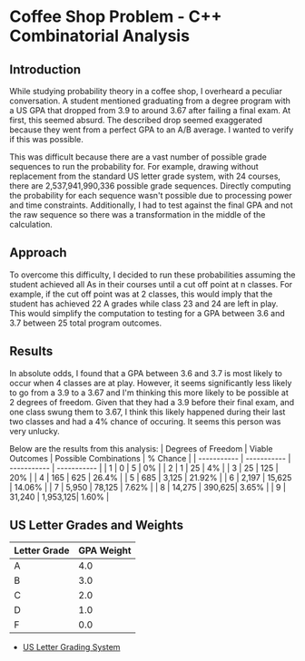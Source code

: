 # Coffee Shop Problem - C++ Combinatorial Analysis

## Introduction

While studying probability theory in a coffee shop, I overheard a peculiar conversation. A student mentioned graduating from a degree program with a US GPA that dropped from 3.9 to around 3.67 after failing a final exam. At first, this seemed absurd. The described drop seemed exaggerated because they went from a perfect GPA to an A/B average. I wanted to verify if this was possible.

This was difficult because there are a vast number of possible grade sequences to run the probability for. For example, drawing without replacement from the standard US letter grade system, with 24 courses, there are 2,537,941,990,336 possible grade sequences. Directly computing the probability for each sequence wasn't possible due to processing power and time constraints. Additionally, I had to test against the final GPA and not the raw sequence so there was a transformation in the middle of the calculation.

## Approach

To overcome this difficulty, I decided to run these probabilities assuming the student achieved all As in their courses until a cut off point at n classes. For example, if the cut off point was at 2 classes, this would imply that the student has achieved 22 A grades while class 23 and 24 are left in play. This would simplify the computation to testing for a GPA between 3.6 and 3.7 between 25 total program outcomes.

## Results
In absolute odds, I found that a GPA between 3.6 and 3.7 is most likely to occur when 4 classes are at play. However, it seems significantly less likely to go from a 3.9 to a 3.67 and I'm thinking this more likely to be possible at 2 degrees of freedom. Given that they had a 3.9 before their final exam, and one class swung them to 3.67, I think this likely happened during their last two classes and had a 4% chance of occuring. It seems this person was very unlucky.

Below are the results from this analysis:
| Degrees of Freedom | Viable Outcomes | Possible Combinations | % Chance |
| ----------- | ----------- | ----------- | ----------- |
| 1 | 0 | 5 | 0% |
| 2 | 1 | 25 | 4% |
| 3 | 25 | 125 | 20% |
| 4 | 165 | 625 | 26.4% |
| 5 | 685 | 3,125 | 21.92% |
| 6 | 2,197 | 15,625 | 14.06% |
| 7 | 5,950 | 78,125 | 7.62% |
| 8 | 14,275 | 390,625| 3.65% |
| 9 | 31,240 | 1,953,125| 1.60% |

## US Letter Grades and Weights
| Letter Grade | GPA Weight |
| ----------- | ----------- |
| A | 4.0 |
| B | 3.0 |
| C | 2.0 |
| D | 1.0 |
| F | 0.0 |

- [US Letter Grading System](https://en.wikipedia.org/wiki/Academic_grading_in_the_United_States)
